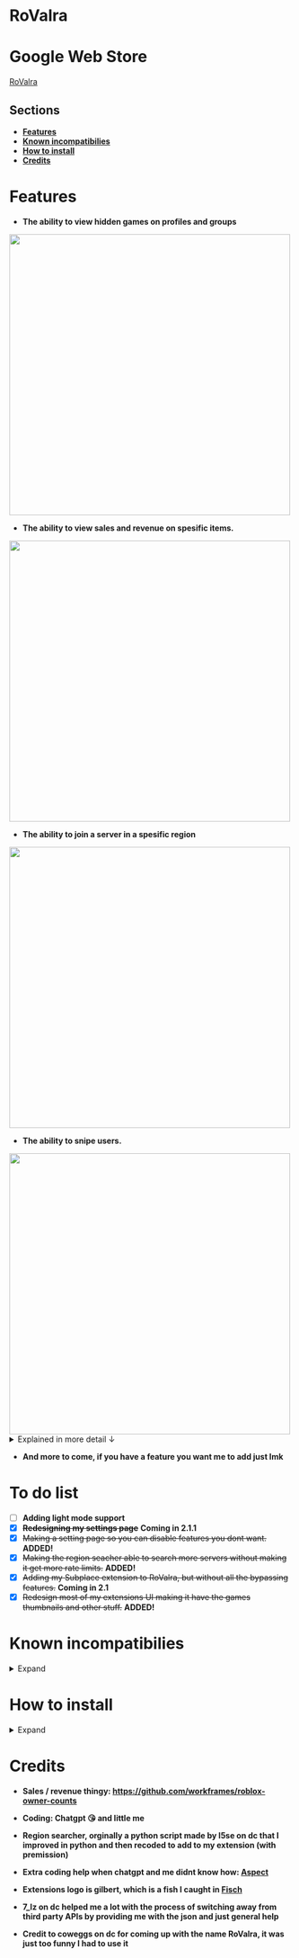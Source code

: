 # RoValra

# Google Web Store
[RoValra](https://chromewebstore.google.com/detail/rovalra/njcickgebhnpgmoodjdgohkclfplejli)

## Sections
- [**Features**](https://github.com/NotValra/RoValra?tab=readme-ov-file#features)
- [**Known incompatibilies**](https://github.com/NotValra/RoValra?tab=readme-ov-file#known-incompatibilies)
- [**How to install**](https://github.com/NotValra/RoValra?tab=readme-ov-file#how-to-install)
- [**Credits**](https://github.com/NotValra/RoValra?tab=readme-ov-file#credits) 

# Features
- **The ability to view hidden games on profiles and groups**
  
<img src="https://github.com/user-attachments/assets/1c4d6106-9b8e-4ff6-8d12-face87220acb" width="500">

- **The ability to view sales and revenue on spesific items.**

<img src="https://github.com/user-attachments/assets/408b9093-c82b-4c1f-90ce-3cfd978047b7" width="500">

- **The ability to join a server in a spesific region**

<img src="https://github.com/user-attachments/assets/0e62016c-04dc-494c-b2be-5f07a886362c" width="500">

- **The ability to snipe users.**
<img src="https://github.com/user-attachments/assets/7fda76de-8b4c-4647-b9a1-8d5cc56bf2e2" width="500">
<details>
  <summary>Explained in more detail ↓</summary>
  
  - Basically this feature allows you to join anyone with their joins on or whose on ur friends list instantly.
  
  - lets say for example you wanna join someone whose streaming a game with viewers, you could just use the snipe feature, and you would almost instantly join (Depending on your pc ofc)
  - Confirmed to work with popular peoeple like kreekcraft.
</details>





- **And more to come, if you have a feature you want me to add just lmk**

# To do list
- [ ] **Adding light mode support**
- [x] ~~**Redesigning my settings page**~~ **Coming in 2.1.1**
- [x] ~~Making a setting page so you can disable features you dont want.~~ **ADDED!**
- [x] ~~Making the region seacher able to search more servers without making it get more rate limits.~~ **ADDED!**
- [x] ~~Adding my Subplace extension to RoValra, but without all the bypassing features.~~ **Coming in 2.1**
- [x] ~~Redesign most of my extensions UI making it have the games thumbnails and other stuff.~~ **ADDED!**

# Known incompatibilies
<details>
  <summary>Expand</summary>
  
- **The hidden games of groups bugs out a bit if you use [RoSeal](https://chromewebstore.google.com/detail/roseal-augmented-roblox-e/hfjngafpndganmdggnapblamgbfjhnof?hl=en) with the "Seamless navigation of communities" setting on.**

- **Some servers might not show like France (Might actually be cuz Roblox either change the servers ip or stopped running them)**

- **If you are located in the US the Best Ping button wont work. Dw there is a warning if you press it just in case**
</details>


# How to install

<details>
  <summary>Expand</summary>

- Enable developer mode on your browser of choice.
![image](https://github.com/user-attachments/assets/301ab762-7b3b-4f5f-9eb0-9e7699212546)
- Unzip the file in [releases](https://github.com/NotValra/Hidden-Games/releases)
- Import the unzipped folder into your browser. Ensure that you import the folder that contains direct access to background.js, content.js and manifest.json etc.
![image](https://github.com/user-attachments/assets/2b238201-c297-4106-a5ad-6db4c9259dc6)
</details>

# Credits
- **Sales / revenue thingy: https://github.com/workframes/roblox-owner-counts**

- **Coding: Chatgpt 😘 and little me**

- **Region searcher, orginally a python script made by l5se on dc that I improved in python and then recoded to add to my extension (with premission)**

- **Extra coding help when chatgpt and me didnt know how: [Aspect](https://github.com/Aspectise)**
  
- **Extensions logo is gilbert, which is a fish I caught in [Fisch](https://www.roblox.com/games/16732694052/Fisch)**
- **7_lz on dc helped me a lot with the process of switching away from third party APIs by providing me with the json and just general help**
- **Credit to coweggs on dc for coming up with the name RoValra, it was just too funny I had to use it**

